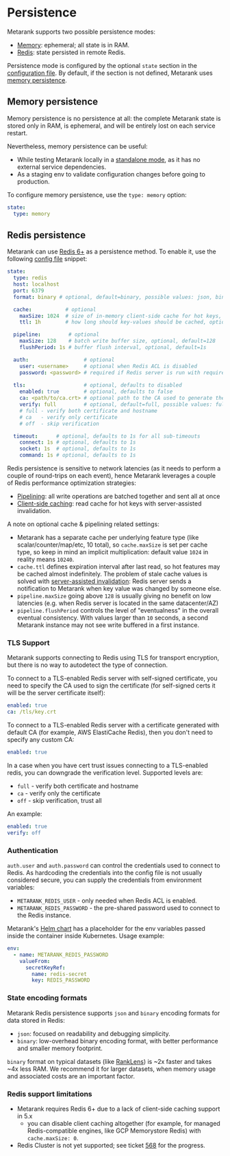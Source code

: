 # Persistence

Metarank supports two possible persistence modes:
* [Memory](persistence.md#memory-persistence): ephemeral; all state is in RAM. 
* [Redis](persistence.md#redis-persistence): state persisted in remote Redis.

Persistence mode is configured by the optional `state` section in the [configuration file](overview.md).
By default, if the section is not defined, Metarank uses [memory persistence](persistence.md#memory-persistence).

## Memory persistence

Memory persistence is no persistence at all: the complete Metarank state is stored only in RAM, is 
ephemeral, and will be entirely lost on each service restart. 

Nevertheless, memory persistence can be useful:
* While testing Metarank locally in a [standalone mode](../deploy/standalone.md), as it has no external service dependencies.
* As a staging env to validate configuration changes before going to production.

To configure memory persistence, use the `type: memory` option:
```yaml
state:
  type: memory
```

## Redis persistence

Metarank can use [Redis 6+](https://redis.io) as a persistence method. To enable it, use the following 
[config file](overview.md) snippet:
```yaml
state:
  type: redis
  host: localhost
  port: 6379
  format: binary # optional, default=binary, possible values: json, binary

  cache:           # optional
    maxSize: 1024  # size of in-memory client-side cache for hot keys, optional, default=1024
    ttl: 1h        # how long should key-values should be cached, optional, default=1h

  pipeline:         # optional
    maxSize: 128    # batch write buffer size, optional, default=128
    flushPeriod: 1s # buffer flush interval, optional, default=1s

  auth:                  # optional
    user: <username>     # optional when Redis ACL is disabled
    password: <password> # required if Redis server is run with requirepass argument
  
  tls:                   # optional, defaults to disabled
    enabled: true        # optional, defaults to false
    ca: <path/to/ca.crt> # optional path to the CA used to generate the cert, defaults to the default keychain
    verify: full         # optional, default=full, possible values: full, ca, off
    # full - verify both certificate and hostname
    # ca   - verify only certificate
    # off  - skip verification

  timeout:      # optional, defaults to 1s for all sub-timeouts
    connect: 1s # optional, defaults to 1s
    socket: 1s  # optional, defaults to 1s
    command: 1s # optional, defaults to 1s
```

Redis persistence is sensitive to network latencies (as it needs to perform a couple of round-trips on each event), 
hence Metarank leverages a couple of Redis performance optimization strategies:
* [Pipelining](https://redis.io/docs/manual/pipelining/): all write operations are batched together and sent all at once
* [Client-side caching](https://redis.io/docs/manual/client-side-caching/): read cache for hot keys with server-assisted 
invalidation.

A note on optional cache & pipelining related settings:
* Metarank has a separate cache per underlying feature type (like scalar/counter/map/etc, 10 total), so 
`cache.maxSize` is set per cache type, so keep in mind an implicit multiplication: default value `1024` in reality
means `10240`.
* `cache.ttl` defines expiration interval after last read, so hot features may be cached almost indefinitely. The problem 
of stale cache values is solved with [server-assisted invalidation](https://redis.io/docs/manual/client-side-caching/): 
Redis server sends a notification to Metarank when key value was changed by someone else.
* `pipeline.maxSize` going above `128` is usually giving no benefit on low latencies (e.g. when Redis server is located 
in the same datacenter/AZ)
* `pipeline.flushPeriod` controls the level of "eventualness" in the overall eventual consistency. With values 
larger than `10` seconds, a second Metarank instance may not see write buffered in a first instance.

### TLS Support

Metarank supports connecting to Redis using TLS for transport encryption, but there is no way to autodetect
the type of connection. 

To connect to a TLS-enabled Redis server with self-signed certificate, you need to specify the CA used to sign
the certificate (for self-signed certs it will be the server certificate itself):

```yaml
enabled: true
ca: /tls/key.crt
```

To connect to a TLS-enabled Redis server with a certificate generated with default CA (for example, AWS ElastiCache Redis),
then you don't need to specify any custom CA:

```yaml
enabled: true
```

In a case when you have cert trust issues connecting to a TLS-enabled redis, you can downgrade the verification level.
Supported levels are:
* `full` - verify both certificate and hostname
* `ca` - verify only the certificate
* `off` - skip verification, trust all

An example:

```yaml
enabled: true
verify: off
```

### Authentication

`auth.user` and `auth.password` can control the credentials used to connect to Redis. As hardcoding the credentials into the config file is not usually considered secure, you can supply the credentials from environment variables:
* `METARANK_REDIS_USER` - only needed when Redis ACL is enabled.
* `METARANK_REDIS_PASSWORD` - the pre-shared password used to connect to the Redis instance.

Metarank's [Helm chart](../deploy/kubernetes.md) has a placeholder for the env variables passed inside the container inside Kubernetes. Usage example:
```yaml
env: 
  - name: METARANK_REDIS_PASSWORD
    valueFrom:
      secretKeyRef:
        name: redis-secret
        key: REDIS_PASSWORD
```



### State encoding formats

Metarank Redis persistence supports `json` and `binary` encoding formats for data stored in Redis:

* `json`: focused on readability and debugging simplicity. 
* `binary`: low-overhead binary encoding format, with better performance and smaller memory footprint.

`binary` format on typical datasets (like [RankLens](https://github.com/metarank/ranklens)) is ~2x faster 
and takes ~4x less RAM. We recommend it for larger datasets, when memory usage and associated costs are an
important factor.

### Redis support limitations

* Metarank requires Redis 6+ due to a lack of client-side caching support in 5.x
  * you can disable client caching altogether (for example, for managed Redis-compatible engines, like GCP Memorystore Redis) with `cache.maxSize: 0`.
* Redis Cluster is not yet supported; see ticket [568](https://github.com/metarank/metarank/issues/568) for the progress.